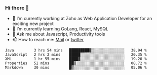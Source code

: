 ### Hi there 👋

- 🔭 I’m currently working at Zoho as Web Application Developer for an exciting new project
- 🌱 I’m currently learning GoLang, React, MySQL
- 💬 Ask me about Javascript, Productivity tools 
- 📫 How to reach me: [Mail](mailto:kvaishak007@gmail.com) or [twitter](https://twitter.com/_kvaishak)

<!--START_SECTION:waka-->
```text
Java         3 hrs 54 mins   █████████▓░░░░░░░░░░░░░░░   38.94 % 
JavaScript   2 hrs 2 mins    █████░░░░░░░░░░░░░░░░░░░░   20.35 % 
XML          1 hr 55 mins    ████▓░░░░░░░░░░░░░░░░░░░░   19.20 % 
Properties   52 mins         ██▒░░░░░░░░░░░░░░░░░░░░░░   08.72 % 
Markdown     30 mins         █▒░░░░░░░░░░░░░░░░░░░░░░░   05.06 % 
```
<!--END_SECTION:waka-->
